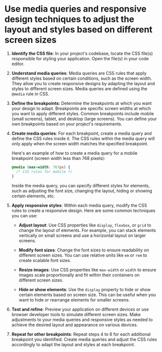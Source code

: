 
# Use media queries and responsive design techniques to adjust the layout and styles based on different screen sizes
1. **Identify the CSS file**: In your project's codebase, locate the CSS file(s) responsible for styling your application. Open the file(s) in your code editor.

2. **Understand media queries**: Media queries are CSS rules that apply different styles based on certain conditions, such as the screen width. They allow you to create responsive designs by adapting the layout and styles to different screen sizes. Media queries are defined using the `@media` rule in CSS.

3. **Define the breakpoints**: Determine the breakpoints at which you want your design to adapt. Breakpoints are specific screen widths at which you want to apply different styles. Common breakpoints include mobile (small screens), tablet, and desktop (large screens). You can define your own breakpoints based on your project's requirements.

4. **Create media queries**: For each breakpoint, create a media query and define the CSS rules inside it. The CSS rules within the media query will only apply when the screen width matches the specified breakpoint.

   Here's an example of how to create a media query for a mobile breakpoint (screen width less than 768 pixels):

   ```css
   @media (max-width: 767px) {
     /* CSS rules for mobile */
   }
   ```

   Inside the media query, you can specify different styles for elements, such as adjusting the font size, changing the layout, hiding or showing certain elements, etc.

5. **Apply responsive styles**: Within each media query, modify the CSS rules to create a responsive design. Here are some common techniques you can use:

   - **Adjust layout**: Use CSS properties like `display`, `flexbox`, or `grid` to change the layout of elements. For example, you can stack elements vertically on small screens and use a horizontal layout on larger screens.

   - **Modify font sizes**: Change the font sizes to ensure readability on different screen sizes. You can use relative units like `em` or `rem` to create scalable font sizes.

   - **Resize images**: Use CSS properties like `max-width` or `width` to ensure images scale proportionally and fit within their containers on different screen sizes.

   - **Hide or show elements**: Use the `display` property to hide or show certain elements based on screen size. This can be useful when you want to hide or rearrange elements for smaller screens.

6. **Test and refine**: Preview your application on different devices or use browser developer tools to simulate different screen sizes. Make adjustments to your media queries and responsive styles as needed to achieve the desired layout and appearance on various devices.

7. **Repeat for other breakpoints**: Repeat steps 4 to 6 for each additional breakpoint you identified. Create media queries and adjust the CSS rules accordingly to adapt the layout and styles at each breakpoint.

